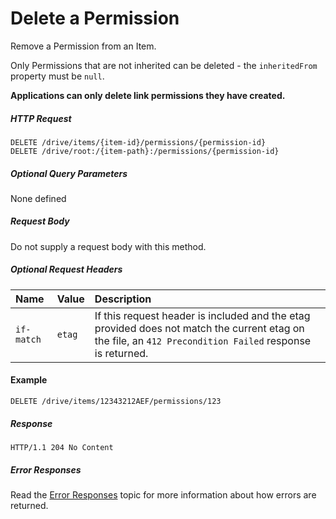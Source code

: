 # Delete a Permission
Remove a Permission from an Item.

Only Permissions that are not inherited can be deleted - the `inheritedFrom`
property must be `null`.

**Applications can only delete link permissions they have created.**

##### HTTP Request
```
DELETE /drive/items/{item-id}/permissions/{permission-id}
DELETE /drive/root:/{item-path}:/permissions/{permission-id}
````

##### Optional Query Parameters
None defined

##### Request Body
Do not supply a request body with this method.

##### Optional Request Headers

| Name       | Value  | Description                                                                                                                                                      |
|:-----------|:-------|:-----------------------------------------------------------------------------------------------------------------------------------------------------------------|
| `if-match` | `etag` | If this request header is included and the etag provided does not match the current etag on the file, an `412 Precondition Failed` response is returned. |


#### Example

```
DELETE /drive/items/12343212AEF/permissions/123
```

##### Response
```http
HTTP/1.1 204 No Content
```

##### Error Responses

Read the [Error Responses][error-response] topic for more information about
how errors are returned.

[error-response]: ../misc/errors.md

